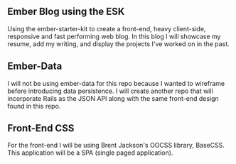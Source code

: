 ## Ember Blog using the ESK
Using the ember-starter-kit to create a front-end, heavy client-side, responsive and fast performing web blog.
In this blog I will showcase my resume, add my writing, and display the projects I've worked on in the past.

## Ember-Data
I will not be using ember-data for this repo because I wanted to wireframe before introducing data persistence. I will create another repo that will incorporate Rails as the JSON API along with the same front-end design found in this repo. 

## Front-End CSS
For the front-end I will be using Brent Jackson's OOCSS library, BaseCSS. This application will be a SPA (single paged application).

